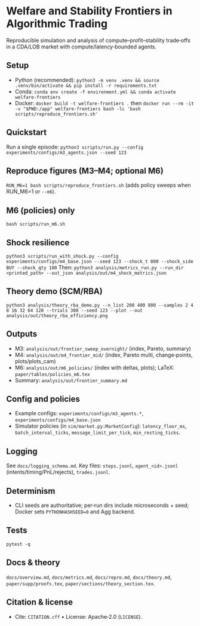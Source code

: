 # Welfare and Stability Frontiers in Algorithmic Trading

Reproducible simulation and analysis of compute–profit–stability trade‑offs in a CDA/LOB market with compute/latency‑bounded agents.

## Setup
- Python (recommended): `python3 -m venv .venv && source .venv/bin/activate && pip install -r requirements.txt`
- Conda: `conda env create -f environment.yml && conda activate welfare-frontiers`
- Docker: `docker build -t welfare-frontiers .` then `docker run --rm -it -v "$PWD:/app" welfare-frontiers bash -lc 'bash scripts/reproduce_frontiers.sh'`

## Quickstart
Run a single episode: `python3 scripts/run.py --config experiments/configs/m3_agents.json --seed 123`

## Reproduce figures (M3–M4; optional M6)
`RUN_M6=1 bash scripts/reproduce_frontiers.sh` (adds policy sweeps when RUN_M6=1 or `--m6`).

## M6 (policies) only
`bash scripts/run_m6.sh`

## Shock resilience
`python3 scripts/run_with_shock.py --config experiments/configs/m4_base.json --seed 123 --shock_t 800 --shock_side BUY --shock_qty 100`
Then: `python3 analysis/metrics_run.py --run_dir <printed_path> --out_json analysis/out/m4_shock_metrics.json`

## Theory demo (SCM/RBA)
`python3 analysis/theory_rba_demo.py --n_list 200 400 800 --samples 2 4 8 16 32 64 128 --trials 300 --seed 123 --plot --out analysis/out/theory_rba_efficiency.png`

## Outputs
- M3: `analysis/out/frontier_sweep_overnight/` (index, Pareto, summary)
- M4: `analysis/out/m4_frontier_mid/` (index, Pareto multi, change‑points, plots/plots_cam)
- M6: `analysis/out/m6_policies/` (index with deltas, plots); LaTeX: `paper/tables/policies_m6.tex`
- Summary: `analysis/out/frontier_summary.md`

## Config and policies
- Example configs: `experiments/configs/m3_agents.*`, `experiments/configs/m4_base.json`
- Simulator policies (in `sim/market.py:MarketConfig`): `latency_floor_ms`, `batch_interval_ticks`, `message_limit_per_tick`, `min_resting_ticks`.

## Logging
See `docs/logging_schema.md`. Key files: `steps.jsonl`, `agent_<id>.jsonl` (intents/timing/PnL/rejects), `trades.jsonl`.

## Determinism
- CLI seeds are authoritative; per‑run dirs include microseconds + seed; Docker sets `PYTHONHASHSEED=0` and Agg backend.

## Tests
`pytest -q`

## Docs & theory
`docs/overview.md`, `docs/metrics.md`, `docs/repro.md`, `docs/theory.md`, `paper/supp/proofs.tex`, `paper/sections/theory_section.tex`.

## Citation & license
- Cite: `CITATION.cff`  •  License: Apache‑2.0 (`LICENSE`).
